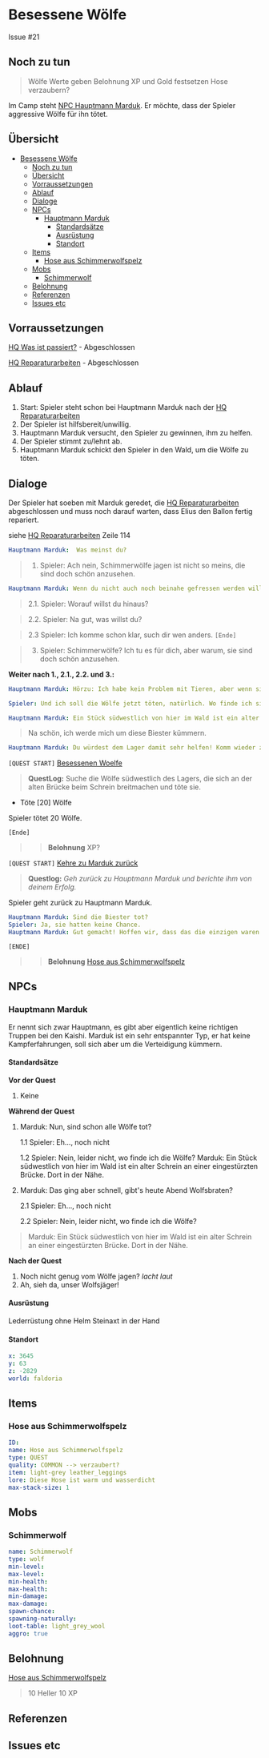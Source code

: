 # Besessene Wölfe

Issue #21

## Noch zu tun

> Wölfe Werte geben
> Belohnung XP und Gold festsetzen
> Hose verzaubern?

Im Camp steht [NPC Hauptmann Marduk](#hauptmann-marduk). Er möchte, dass der Spieler aggressive Wölfe für ihn tötet. 

## Übersicht

- [Besessene Wölfe](#besessene-w%C3%B6lfe)
  - [Noch zu tun](#noch-zu-tun)
  - [Übersicht](#%C3%BCbersicht)
  - [Vorraussetzungen](#vorraussetzungen)
  - [Ablauf](#ablauf)
  - [Dialoge](#dialoge)
  - [NPCs](#npcs)
    - [Hauptmann Marduk](#hauptmann-marduk)
      - [Standardsätze](#standards%C3%A4tze)
      - [Ausrüstung](#ausr%C3%BCstung)
      - [Standort](#standort)
  - [Items](#items)
    - [Hose aus Schimmerwolfspelz](#hose-aus-schimmerwolfspelz)
  - [Mobs](#mobs)
    - [Schimmerwolf](#schimmerwolf)
  - [Belohnung](#belohnung)
  - [Referenzen](#referenzen)
  - [Issues etc](#issues-etc)



## Vorraussetzungen

[HQ Was ist passiert?](../1-was-ist-passiert/README.md) - Abgeschlossen

[HQ Reparaturarbeiten](../2-reparaturarbeiten/README.md) - Abgeschlossen


## Ablauf

1. Start: Spieler steht schon bei Hauptmann Marduk nach der [HQ Reparaturarbeiten](../2-reparaturarbeiten/README.md)
2. Der Spieler ist hilfsbereit/unwillig.
3. Hauptmann Marduk versucht, den Spieler zu gewinnen, ihm zu helfen.
4. Der Spieler stimmt zu/lehnt ab. 
5. Hauptmann Marduk schickt den Spieler in den Wald, um die Wölfe zu töten. 


## Dialoge


Der Spieler hat soeben mit Marduk geredet, die [HQ Reparaturarbeiten](../2-reparaturarbeiten/README.md) abgeschlossen und muss noch darauf warten, dass Elius den Ballon fertig repariert. 

siehe [HQ Reparaturarbeiten](../2-reparaturarbeiten/README.md)   Zeile 114

```yml
Hauptmann Marduk:  Was meinst du? 
```

> 1. Spieler: Ach nein, Schimmerwölfe jagen ist nicht so meins, die sind doch schön anzusehen.

```yml
Hauptmann Marduk: Wenn du nicht auch noch beinahe gefressen werden willst, hörst du mir besser zu.
```

> 2.1. Spieler: Worauf willst du hinaus?
 
> 2.2. Spieler: Na gut, was willst du?
 
> 2.3 Spieler: Ich komme schon klar, such dir wen anders. `[Ende]`

> 3. Spieler: Schimmerwölfe? Ich tu es für dich, aber warum, sie sind doch schön anzusehen. 




**Weiter nach 1., 2.1., 2.2. und 3.:**

```yml
Hauptmann Marduk: Hörzu: Ich habe kein Problem mit Tieren, aber wenn sie eins mit mir haben, ist das sehr wohl ein Problem! Normalerweise halten sich fast alle Viecher von uns fern. Aber hier gibt es Wölfe, die nicht zögern jeden anzugreifen, der ihnen zu nahe kommt. Wer weiß, ob da nicht Magie im Spiel ist.

Spieler: Und ich soll die Wölfe jetzt töten, natürlich. Wo finde ich sie?

Hauptmann Marduk: Ein Stück südwestlich von hier im Wald ist ein alter Schrein an einer eingestürzten Brücke. Dort in der Nähe haben sie mich schon einmal angegriffen. Schau am besten dort. 
```
> Na schön, ich werde mich um diese Biester kümmern.

```yml
Hauptmann Marduk: Du würdest dem Lager damit sehr helfen! Komm wieder zu mir, wenn du sie erledigt hast.
```

`[QUEST START]` [Besessenen Woelfe](#besessene-woelfe)

> **QuestLog:** Suche die Wölfe südwestlich des Lagers, die sich an der alten Brücke beim Schrein breitmachen und töte sie.
- Töte [20] Wölfe

Spieler tötet 20 Wölfe.

`[Ende]`

>> **Belohnung**   XP?

`[QUEST START]` [Kehre zu Marduk zurück](#kehre-zu-marduk-zurueck)


> **Questlog:** *Geh zurück zu Hauptmann Marduk und berichte ihm von deinem Erfolg.*


Spieler geht zurück zu Hauptmann Marduk.


```yml
Hauptmann Marduk: Sind die Biester tot?
Spieler: Ja, sie hatten keine Chance.
Hauptmann Marduk: Gut gemacht! Hoffen wir, dass das die einzigen waren.... Nimm dies als Dank. 

```

`[ENDE]`

>> **Belohnung** [Hose aus Schimmerwolfspelz](#hose-aus-schimmerwolfspelz)

## NPCs

### Hauptmann Marduk

Er nennt sich zwar Hauptmann, es gibt aber eigentlich keine richtigen Truppen bei den Kaishi. Marduk ist ein sehr entspannter Typ, er hat keine Kampferfahrungen, soll sich aber um die Verteidigung kümmern.

#### Standardsätze

**Vor der Quest**  
1.  Keine

**Während der Quest**  
1. Marduk: Nun, sind schon alle Wölfe tot?
 
   1.1 Spieler: Eh..., noch nicht

   1.2 Spieler: Nein, leider nicht, wo finde ich die Wölfe?
       Marduk: Ein Stück südwestlich von hier im Wald ist ein alter Schrein an einer eingestürzten Brücke. Dort in der Nähe. 
       
2. Marduk: Das ging aber schnell, gibt's heute Abend Wolfsbraten?
   
   2.1 Spieler: Eh..., noch nicht

   2.2 Spieler: Nein, leider nicht, wo finde ich die Wölfe?

> Marduk: Ein Stück südwestlich von hier im Wald ist ein alter Schrein an einer eingestürzten Brücke. Dort in der Nähe.

**Nach der Quest**  
1. Noch nicht genug vom Wölfe jagen? *lacht laut*
2. Ah, sieh da, unser Wolfsjäger! 

#### Ausrüstung

Lederrüstung ohne Helm
Steinaxt in der Hand

#### Standort

```yml
x: 3645
y: 63
z: -2829
world: faldoria
```

## Items
### Hose aus Schimmerwolfspelz

```yml
ID: 
name: Hose aus Schimmerwolfspelz
type: QUEST
quality: COMMON --> verzaubert?
item: light-grey leather_leggings
lore: Diese Hose ist warm und wasserdicht
max-stack-size: 1
```

## Mobs

### Schimmerwolf

```yml
name: Schimmerwolf
type: wolf
min-level: 
max-level: 
min-health: 
max-health: 
min-damage: 
max-damage: 
spawn-chance: 
spawning-naturally: 
loot-table: light_grey_wool
aggro: true
```


## Belohnung

[Hose aus Schimmerwolfspelz](#hose-aus-schimmerwolfspelz)


> 10 Heller
> 10 XP




## Referenzen

## Issues  etc







